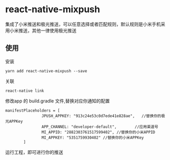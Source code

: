# react-native-mixpush

集成了小米推送和极光推送，可以任意选择或者匹配规则，默认规则是小米手机采用小米推送，其他一律使用极光推送

## 使用
安装
```
yarn add react-native-mixpush --save
```
关联
```
react-native link
```
修改app 的 build.gradle 文件,替换对应你通知的配置
```
manifestPlaceholders = [
                JPUSH_APPKEY: "913c24e53c0d7ede41e828ae",   //替换你的极光APPKey
                APP_CHANNEL: "developer-default",        //应用渠道号
                MI_APPID: "2882303761517599402", //替换你的小米APPID
                MI_APPKEY: "5351759930402" //替换你的小米APPKey
        ]
```
运行工程，即可进行你的推送
